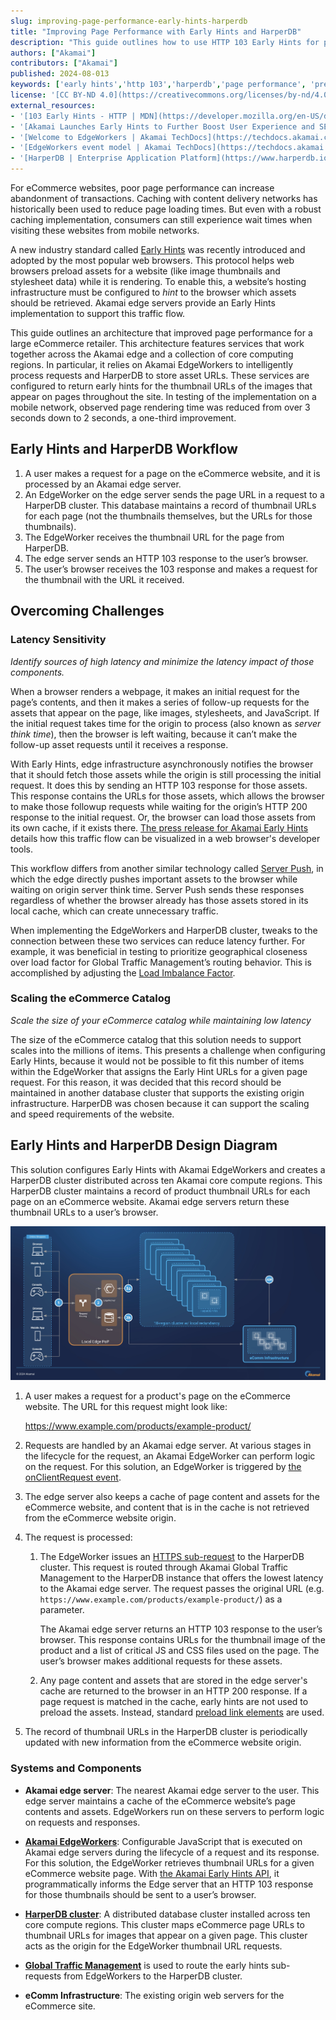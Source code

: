 ```yaml
---
slug: improving-page-performance-early-hints-harperdb
title: "Improving Page Performance with Early Hints and HarperDB"
description: "This guide outlines how to use HTTP 103 Early Hints for preloading images, CSS, and JavaScript on eCommerce websites with EdgeWorkers and HarperDB."
authors: ["Akamai"]
contributors: ["Akamai"]
published: 2024-08-013
keywords: ['early hints','http 103','harperdb','page performance', 'preloading css html', 'preloading javascript', 'preloading images']
license: '[CC BY-ND 4.0](https://creativecommons.org/licenses/by-nd/4.0)'
external_resources:
- '[103 Early Hints - HTTP | MDN](https://developer.mozilla.org/en-US/docs/Web/HTTP/Status/103)'
- '[Akamai Launches Early Hints to Further Boost User Experience and SEO](https://www.akamai.com/blog/performance/akamai-103-early-hints-prototype-the-results-are-in)'
- '[Welcome to EdgeWorkers | Akamai TechDocs](https://techdocs.akamai.com/edgeworkers/docs/welcome-to-edgeworkers)'
- '[EdgeWorkers event model | Akamai TechDocs](https://techdocs.akamai.com/edgeworkers/docs/event-handler-functions)'
- '[HarperDB | Enterprise Application Platform](https://www.harperdb.io/)'
---
```


For eCommerce websites, poor page performance can increase abandonment of transactions. Caching with content delivery networks has historically been used to reduce page loading times. But even with a robust caching implementation, consumers can still experience wait times when visiting these websites from mobile networks.

A new industry standard called [Early Hints](https://developer.mozilla.org/en-US/docs/Web/HTTP/Status/103) was recently introduced and adopted by the most popular web browsers. This protocol helps web browsers preload assets for a website (like image thumbnails and stylesheet data) while it is rendering. To enable this, a website’s hosting infrastructure must be configured to *hint* to the browser which assets should be retrieved. Akamai edge servers provide an Early Hints implementation to support this traffic flow.

This guide outlines an architecture that improved page performance for a large eCommerce retailer. This architecture features services that work together across the Akamai edge and a collection of core computing regions. In particular, it relies on Akamai EdgeWorkers to intelligently process requests and HarperDB to store asset URLs. These services are configured to return early hints for the thumbnail URLs of the images that appear on pages throughout the site. In testing of the implementation on a mobile network, observed page rendering time was reduced from over 3 seconds down to 2 seconds, a one-third improvement.

## Early Hints and HarperDB Workflow

1. A user makes a request for a page on the eCommerce website, and it is processed by an Akamai edge server.
1. An EdgeWorker on the edge server sends the page URL in a request to a HarperDB cluster. This database maintains a record of thumbnail URLs for each page (not the thumbnails themselves, but the URLs for those thumbnails).
1. The EdgeWorker receives the thumbnail URL for the page from HarperDB.
1. The edge server sends an HTTP 103 response to the user’s browser.
1. The user’s browser receives the 103 response and makes a request for the thumbnail with the URL it received.

## Overcoming Challenges

### Latency Sensitivity

*Identify sources of high latency and minimize the latency impact of those components.*

When a browser renders a webpage, it makes an initial request for the page’s contents, and then it makes a series of follow-up requests for the assets that appear on the page, like images, stylesheets, and JavaScript. If the initial request takes time for the origin to process (also known as *server think time*), then the browser is left waiting, because it can’t make the follow-up asset requests until it receives a response.

With Early Hints, edge infrastructure asynchronously notifies the browser that it should fetch those assets while the origin is still processing the initial request. It does this by sending an HTTP 103 response for those assets. This response contains the URLs for those assets, which allows the browser to make those followup requests while waiting for the origin’s HTTP 200 response to the initial request. Or, the browser can load those assets from its own cache, if it exists there. [The press release for Akamai Early Hints](https://www.akamai.com/blog/performance/akamai-103-early-hints-prototype-the-results-are-in) details how this traffic flow can be visualized in a web browser's developer tools.

This workflow differs from another similar technology called [Server Push](https://techdocs.akamai.com/ion/docs/manual-server-push-ion), in which the edge directly pushes important assets to the browser while waiting on origin server think time. Server Push sends these responses regardless of whether the browser already has those assets stored in its local cache, which can create unnecessary traffic.

When implementing the EdgeWorkers and HarperDB cluster, tweaks to the connection between these two services can reduce latency further. For example, it was beneficial in testing to prioritize geographical closeness over load factor for Global Traffic Management’s routing behavior. This is accomplished by adjusting the [Load Imbalance Factor](https://techdocs.akamai.com/gtm/docs/load-balancing#load-imbalance-factor).

### Scaling the eCommerce Catalog

*Scale the size of your eCommerce catalog while maintaining low latency*

The size of the eCommerce catalog that this solution needs to support scales into the millions of items. This presents a challenge when configuring Early Hints, because it would not be possible to fit this number of items within the EdgeWorker that assigns the Early Hint URLs for a given page request. For this reason, it was decided that this record should be maintained in another database cluster that supports the existing origin infrastructure. HarperDB was chosen because it can support the scaling and speed requirements of the website.

## Early Hints and HarperDB Design Diagram

This solution configures Early Hints with Akamai EdgeWorkers and creates a HarperDB cluster distributed across ten Akamai core compute regions. This HarperDB cluster maintains a record of product thumbnail URLs for each page on an eCommerce website. Akamai edge servers return these thumbnail URLs to a user’s browser.

![Early Hints and HarperDB Design Diagram](early-hints-harperdb-design-diagram.jpg)

1. A user makes a request for a product's page on the eCommerce website. The URL for this request might look like:

    https://www.example.com/products/example-product/

1. Requests are handled by an Akamai edge server. At various stages in the lifecycle for the request, an Akamai EdgeWorker can perform logic on the request. For this solution, an EdgeWorker is triggered by [the onClientRequest event](https://techdocs.akamai.com/edgeworkers/docs/event-handler-functions).

1. The edge server also keeps a cache of page content and assets for the eCommerce website, and content that is in the cache is not retrieved from the eCommerce website origin.

1. The request is processed:

    1. The EdgeWorker issues an [HTTPS sub-request](https://techdocs.akamai.com/edgeworkers/docs/http-request) to the HarperDB cluster. This request is routed through Akamai Global Traffic Management to the HarperDB instance that offers the lowest latency to the Akamai edge server. The request passes the original URL (e.g. `https://www.example.com/products/example-product/`) as a parameter.

        The Akamai edge server returns an HTTP 103 response to the user’s browser. This response contains URLs for the thumbnail image of the product and a list of critical JS and CSS files used on the page. The user’s browser makes additional requests for these assets.

    1. Any page content and assets that are stored in the edge server's cache are returned to the browser in an HTTP 200 response. If a page request is matched in the cache, early hints are not used to preload the assets. Instead, standard [preload link elements](https://developer.mozilla.org/en-US/docs/Web/HTML/Attributes/rel/preload) are used.

1. The record of thumbnail URLs in the HarperDB cluster is periodically updated with new information from the eCommerce website origin.

### Systems and Components

- **Akamai edge server**: The nearest Akamai edge server to the user. This edge server maintains a cache of the eCommerce website’s page contents and assets. EdgeWorkers run on these servers to perform logic on requests and responses.

- **[Akamai EdgeWorkers](https://techdocs.akamai.com/edgeworkers/docs/welcome-to-edgeworkers)**: Configurable JavaScript that is executed on Akamai edge servers during the lifecycle of a request and its response. For this solution, the EdgeWorker retrieves thumbnail URLs for a given eCommerce website page. With [the Akamai Early Hints API](https://techdocs.akamai.com/property-mgr/docs/early-hints), it programmatically informs the Edge server that an HTTP 103 response for those thumbnails should be sent to a user’s browser.

- **[HarperDB cluster](https://www.harperdb.io/)**: A distributed database cluster installed across ten core compute regions. This cluster maps eCommerce page URLs to thumbnail URLs for images that appear on a given page. This cluster acts as the origin for the EdgeWorker thumbnail URL requests.

- **[Global Traffic Management](https://techdocs.akamai.com/gtm/docs/welcome-to-global-traffic-management)** is used to route the early hints sub-requests from EdgeWorkers to the HarperDB cluster.

- **eComm Infrastructure**: The existing origin web servers for the eCommerce site.
